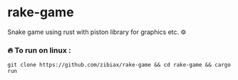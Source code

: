 # rake-game

Snake game using rust with piston library for graphics etc. :gear:

### :fire: To run on linux :
  
  `git clone https://github.com/zibiax/rake-game && cd rake-game && cargo run`
